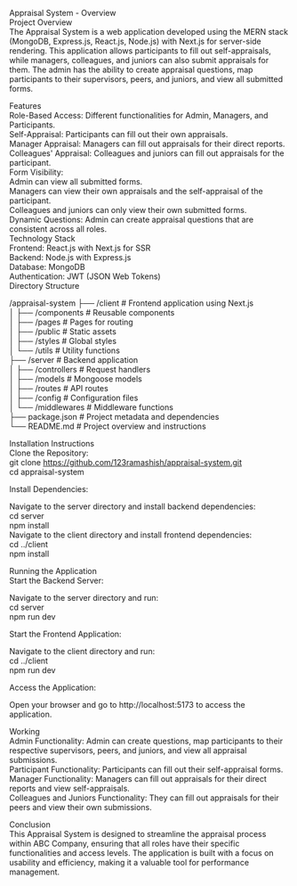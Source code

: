 Appraisal System - Overview    
Project Overview    
The Appraisal System is a web application developed using the MERN stack (MongoDB, Express.js, React.js, Node.js) with Next.js for server-side rendering. This application allows participants to fill out self-appraisals, while managers, colleagues, and juniors can also submit appraisals for them. The admin has the ability to create appraisal questions, map participants to their supervisors, peers, and juniors, and view all submitted forms.    

Features    
Role-Based Access: Different functionalities for Admin, Managers, and Participants.    
Self-Appraisal: Participants can fill out their own appraisals.    
Manager Appraisal: Managers can fill out appraisals for their direct reports.    
Colleagues' Appraisal: Colleagues and juniors can fill out appraisals for the participant.    
Form Visibility:    
Admin can view all submitted forms.    
Managers can view their own appraisals and the self-appraisal of the participant.    
Colleagues and juniors can only view their own submitted forms.    
Dynamic Questions: Admin can create appraisal questions that are consistent across all roles.    
Technology Stack   
Frontend: React.js with Next.js for SSR    
Backend: Node.js with Express.js    
Database: MongoDB    
Authentication: JWT (JSON Web Tokens)    
Directory Structure    

/appraisal-system
├── /client                 # Frontend application using Next.js     
│   ├── /components         # Reusable components      
│   ├── /pages              # Pages for routing      
│   ├── /public             # Static assets       
│   ├── /styles             # Global styles      
│   └── /utils              # Utility functions      
├── /server                 # Backend application     
│   ├── /controllers        # Request handlers     
│   ├── /models             # Mongoose models      
│   ├── /routes             # API routes     
│   ├── /config             # Configuration files     
│   └── /middlewares        # Middleware functions     
├── package.json            # Project metadata and dependencies     
└── README.md               # Project overview and instructions     

Installation Instructions     
Clone the Repository:       
git clone https://github.com/123ramashish/appraisal-system.git    
cd appraisal-system     

Install Dependencies:    

Navigate to the server directory and install backend dependencies:     
cd server     
npm install     
Navigate to the client directory and install frontend dependencies:      
cd ../client     
npm install     

Running the Application     
Start the Backend Server:     

Navigate to the server directory and run:     
cd server     
npm run dev     

Start the Frontend Application:     

Navigate to the client directory and run:     
cd ../client    
npm run dev    
  
Access the Application:     

Open your browser and go to http://localhost:5173 to access the application.        

Working     
Admin Functionality: Admin can create questions, map participants to their respective supervisors, peers, and juniors, and view all appraisal submissions.     
Participant Functionality: Participants can fill out their self-appraisal forms.     
Manager Functionality: Managers can fill out appraisals for their direct reports and view self-appraisals.     
Colleagues and Juniors Functionality: They can fill out appraisals for their peers and view their own submissions.     

Conclusion      
This Appraisal System is designed to streamline the appraisal process within ABC Company, ensuring that all roles have their specific functionalities and access levels. The application is built with a focus on     usability and efficiency, making it a valuable tool for performance management.    
